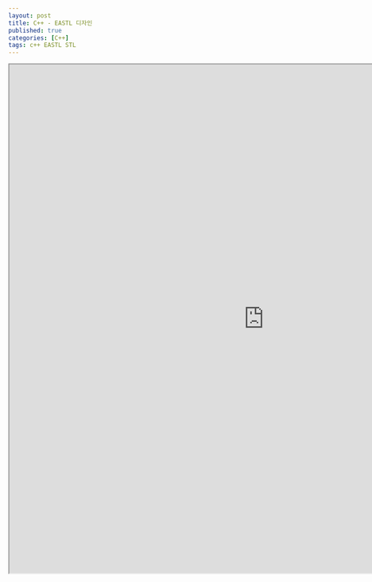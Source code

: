 ```yaml
---
layout: post
title: C++ - EASTL 디자인
published: true
categories: [C++]
tags: c++ EASTL STL
---
```

<iframe width="1024" height="1024" src="https://docs.google.com/document/d/e/2PACX-1vQAsPSfhJPm0pu2EahSwusZjZNPeTETbxklThH8Lm8GliNfLLtn71WRKpv_NkF9CkLuYHEFAqGiA7xa/pub?embedded=true"></iframe>   
  